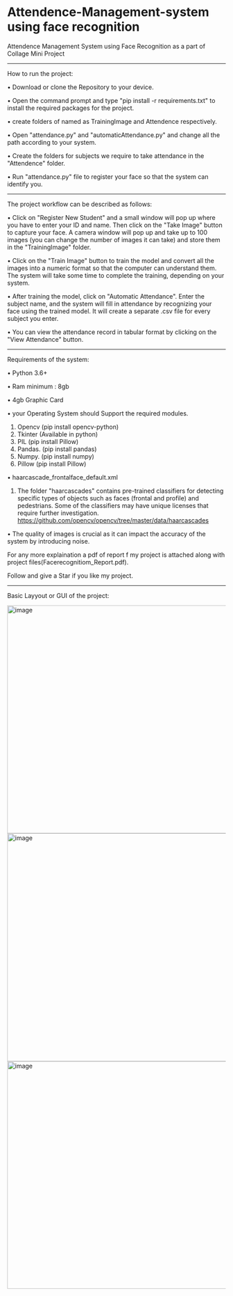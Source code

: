 # Attendence-Management-system using face recognition
Attendence Management System using Face Recognition as a part of Collage Mini Project
***********************************************************************************
How to run the project:

•	Download or clone the Repository to your device.

•	Open the command prompt and type "pip install -r requirements.txt" to install the required packages for the project.

•	create folders of named as TrainingImage and Attendence respectively.

•	Open "attendance.py" and "automaticAttendance.py" and change all the path according to your system.

•	Create the folders for subjects we require to take attendance in the "Attendence" folder.

•	Run "attendance.py" file to register your face so that the system can identify you. 

 **************************************************************************************
The project workflow can be described as follows:

•	Click on "Register New Student" and a small window will pop up where you have to enter your ID and name. Then click on the "Take Image" button to capture your face. A camera window will pop up and take up to 100 images (you can change the number of images it can take) and store them in the "TrainingImage" folder.

•	Click on the "Train Image" button to train the model and convert all the images into a numeric format so that the computer can understand them. The system will take some time to complete the training, depending on your system.

•	After training the model, click on "Automatic Attendance". Enter the subject name, and the system will fill in attendance by recognizing your face using the trained model. It will create a separate .csv file for every subject you enter.

•	You can view the attendance record in tabular format by clicking on the "View Attendance" button.

************************************************************************************
Requirements of the system:

•	Python 3.6+

•	Ram minimum : 8gb

•	4gb Graphic Card

•	your Operating System should Support the required modules.

1.	Opencv	(pip install opencv-python)
2.	Tkinter	(Available in python)
3.	PIL 	          (pip install Pillow)
4.	Pandas.      (pip install pandas)
5.	Numpy.      (pip install numpy)
6.	Pillow         (pip install Pillow)

•	haarcascade_frontalface_default.xml
1.	The folder "haarcascades" contains pre-trained classifiers for detecting specific types of objects such as faces (frontal and profile) and pedestrians. Some of the classifiers may have unique licenses that require further investigation.
            https://github.com/opencv/opencv/tree/master/data/haarcascades

•	The quality of images is crucial as it can impact the accuracy of the system by introducing noise.


For any more explaination a pdf of report f my project is attached along with project files(Facerecognitiom_Report.pdf).

Follow and give a Star if you like my project.
*************************************************************************************** 

Basic Layyout or GUI of the project:

<img width="524" alt="image" src="https://user-images.githubusercontent.com/76565982/235320755-90fdb8de-ad67-4de0-af16-941f67837c90.png">

<img width="524" alt="image" src="https://user-images.githubusercontent.com/76565982/235320784-583f51d3-4c05-4aeb-998f-c141867335c9.png">

<img width="523" alt="image" src="https://user-images.githubusercontent.com/76565982/235320807-9f31f8a3-67d5-4220-b13e-9a16527ae365.png">





